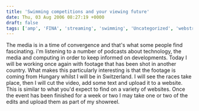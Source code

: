 ```yaml
---
title: 'Swimming competitions and your viewing future'
date: Thu, 03 Aug 2006 08:27:19 +0000
draft: false
tags: ['amp', 'FINA', 'streaming', 'swimming', 'Uncategorized', 'webstreaming']
---
```


The media is in a time of convergence and that's what some people find fascinating. i'm listening to a number of podcasts about technology, the media and computing in order to keep informed on developments. Today I will be working once again with footage that has been shot in another country. What makes this particularly interesting is that the footage is coming from Hungary whilst I will be in Switzerland. I will see the races take place, then I will cut the video, add some text and upload it to a website. This is similar to what you'd expect to find on a variety of websites. Once the event has been finished for a week or two I may take one or two of the edits and upload them as part of my showreel.